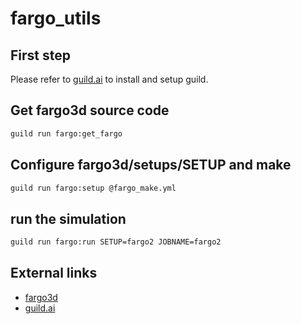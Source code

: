 # fargo_utils
## First step
Please refer to [guild.ai](https://guild.ai) to install and setup guild.
## Get fargo3d source code
```bash
guild run fargo:get_fargo
```
## Configure fargo3d/setups/SETUP and make
```bash
guild run fargo:setup @fargo_make.yml
```
## run the simulation
```bash
guild run fargo:run SETUP=fargo2 JOBNAME=fargo2
```
## External links
* [fargo3d](https://fargo3d.bitbucket.io)
* [guild.ai](https://guild.ai)
